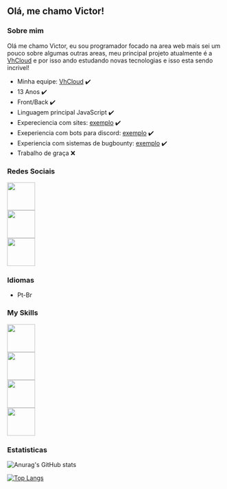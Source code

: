 ## Olá, me chamo Victor!

### Sobre mim
Olá me chamo Victor, eu sou programador focado na area web mais sei um pouco sobre algumas outras areas, meu principal projeto atualmente é a [VhCloud](https://github.com/vh-cloud) e por isso ando estudando novas tecnologias e isso esta sendo incrivel!
- Minha equipe: [VhCloud](https://github.com/vh-cloud) ✔️
- 13 Anos ✔️
- Front/Back ✔️
- Linguagem principal JavaScript ✔️
- Expereciencia com sites: [exemplo](https://github.com/VhCompany1/Enigma-Samgine-2) ✔️
- Exeperiencia com bots para discord: [exemplo](https://github.com/VhCompany1/AnimeFireBot) ✔️
- Experiencia com sistemas de bugbounty: [exemplo](https://github.com/VhCompany1/Discord-Vulnerabilidade-Token) ✔️
- Trabalho de graça ❌

### Redes Sociais

<a href="https://github.com/VhCompany1">
  <img src="https://i.pinimg.com/originals/b1/5e/ed/b15eedbdafbbdbca3249e3942f4faf3b.png" width="65px">
</a><br>
<a href="https://discord.gg/tzqYrtY4Rd">
  <img src="https://img.icons8.com/material-rounded/452/discord-logo.png" width="65px">
</a><br>
<a href="https://twitch.tv/vhplay_">
<img src="http://pngimg.com/uploads/twitch/twitch_PNG27.png" width="65px">
</a>

### Idiomas

- Pt-Br

### My Skills

<img src="https://cdn.iconscout.com/icon/free/png-256/javascript-2752148-2284965.png" width="65px"><br>
<img src="https://upload.wikimedia.org/wikipedia/commons/thumb/6/61/HTML5_logo_and_wordmark.svg/1200px-HTML5_logo_and_wordmark.svg.png" width="65px"><br>
<img src="https://3.bp.blogspot.com/-oRSUw_TmO9o/XIb61m88fcI/AAAAAAAAIq0/vnxl2zzsXEQsnHI2fH4GjKu_ZT0urRo4wCK4BGAYYCw/s1600/icon%2Bcss%2B3.png" width="65px"><br>
<img src="https://i.pinimg.com/originals/ca/1f/74/ca1f746d6f232f87fca4e4d94ef6f3ab.png" width="65px">

### Estatisticas

![Anurag's GitHub stats](https://github-readme-stats.vercel.app/api?username=VhCompany1&show_icons=true&theme=radical)

[![Top Langs](https://github-readme-stats.vercel.app/api/top-langs/?username=VhCompany1&langs_count=8)](https://github.com/VhCompany1/github-readme-stats)



<!--
**VhCompany1/VhCompany1** is a ✨ _special_ ✨ repository because its `README.md` (this file) appears on your GitHub profile.

Here are some ideas to get you started:

- 🔭 I’m currently working on ...
- 🌱 I’m currently learning ...
- 👯 I’m looking to collaborate on ...
- 🤔 I’m looking for help with ...
- 💬 Ask me about ...
- 📫 How to reach me: ...
- 😄 Pronouns: ...
- ⚡ Fun fact: ...
-->
